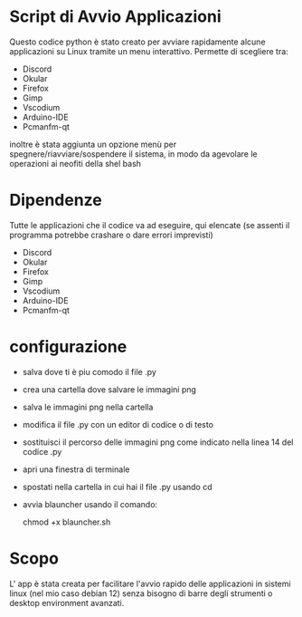 # Script di Avvio Applicazioni

Questo codice python è stato creato per avviare rapidamente alcune applicazioni su Linux tramite un menu interattivo.
Permette di scegliere tra:

- Discord
- Okular
- Firefox
- Gimp
- Vscodium
- Arduino-IDE
- Pcmanfm-qt

inoltre è stata aggiunta un opzione menù per spegnere/riavviare/sospendere il sistema, in modo da agevolare le operazioni
ai neofiti della shel bash

# Dipendenze
Tutte le applicazioni che il codice va ad eseguire, qui elencate (se assenti il programma potrebbe crashare o dare errori imprevisti)

- Discord
- Okular
- Firefox
- Gimp
- Vscodium
- Arduino-IDE
- Pcmanfm-qt

# configurazione
 - salva dove ti è piu comodo il file .py
 - crea una cartella dove salvare le immagini png
 - salva le immagini png nella cartella
 - modifica il file .py con un editor di codice o di testo
 - sostituisci il percorso delle immagini png come indicato nella linea 14 del codice .py

 - apri una finestra di terminale
 - spostati nella cartella in cui hai il file .py usando cd
 - avvia blauncher usando il comando:

    chmod +x blauncher.sh

# Scopo

L' app è stata creata per facilitare l'avvio rapido delle applicazioni in sistemi linux (nel mio caso debian 12)
senza bisogno di barre degli strumenti o desktop environment avanzati.
